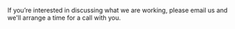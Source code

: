 If you’re interested in discussing what we are working, please email us and we'll arrange a time for a call with you.